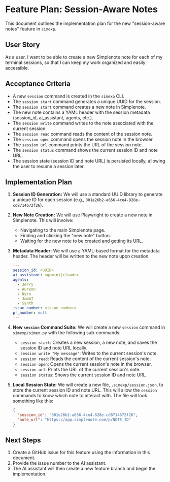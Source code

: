 # Feature Plan: Session-Aware Notes

This document outlines the implementation plan for the new "session-aware notes" feature in `simexp`.

## User Story

As a user, I want to be able to create a new Simplenote note for each of my terminal sessions, so that I can keep my work organized and easily accessible.

## Acceptance Criteria

*   A new `session` command is created in the `simexp` CLI.
*   The `session start` command generates a unique UUID for the session.
*   The `session start` command creates a new note in Simplenote.
*   The new note contains a YAML header with the session metadata (session_id, ai_assistant, agents, etc.).
*   The `session write` command writes to the note associated with the current session.
*   The `session read` command reads the content of the session note.
*   The `session open` command opens the session note in the browser.
*   The `session url` command prints the URL of the session note.
*   The `session status` command shows the current session ID and note URL.
*   The session state (session ID and note URL) is persisted locally, allowing the user to resume a session later.

## Implementation Plan

1.  **Session ID Generation:** We will use a standard UUID library to generate a unique ID for each session (e.g., `801e26b2-a656-4ce4-828e-cd8714672f26`).

2.  **New Note Creation:** We will use Playwright to create a new note in Simplenote. This will involve:
    *   Navigating to the main Simplenote page.
    *   Finding and clicking the "new note" button.
    *   Waiting for the new note to be created and getting its URL.

3.  **Metadata Header:** We will use a YAML-based format for the metadata header. The header will be written to the new note upon creation.

    ```yaml
    ---
    session_id: <UUID>
    ai_assistant: <gemini|claude>
    agents:
      - Jerry
      - Aureon
      - Nyro
      - JamAI
      - Synth
    issue_number: <issue_number>
    pr_number: null
    ---
    ```

4.  **New `session` Command Suite:** We will create a new `session` command in `simexp/simex.py` with the following sub-commands:
    *   `session start`: Creates a new session, a new note, and saves the session ID and note URL locally.
    *   `session write "My message"`: Writes to the current session's note.
    *   `session read`: Reads the content of the current session's note.
    *   `session open`: Opens the current session's note in the browser.
    *   `session url`: Prints the URL of the current session's note.
    *   `session status`: Shows the current session ID and note URL.

5.  **Local Session State:** We will create a new file, `.simexp/session.json`, to store the current session ID and note URL. This will allow the `session` commands to know which note to interact with. The file will look something like this:

    ```json
    {
      "session_id": "801e26b2-a656-4ce4-828e-cd8714672f26",
      "note_url": "https://app.simplenote.com/p/NOTE_ID"
    }
    ```

## Next Steps

1.  Create a GitHub issue for this feature using the information in this document.
2.  Provide the issue number to the AI assistant.
3.  The AI assistant will then create a new feature branch and begin the implementation.
